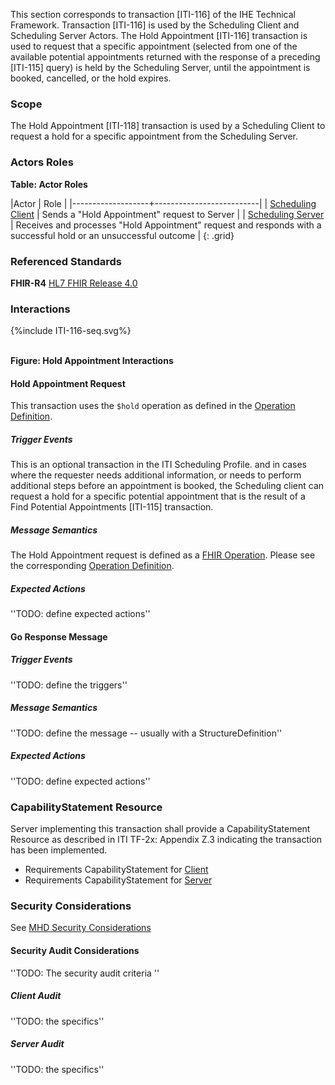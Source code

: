 This section corresponds to transaction [ITI-116] of the IHE Technical Framework. Transaction [ITI-116] is used by the Scheduling Client and Scheduling Server Actors. The Hold Appointment [ITI-116] transaction is used to request that a specific appointment (selected from one of the available potential appointments returned with the response of a preceding [ITI-115] query) is held by the Scheduling Server, until the appointment is booked, cancelled, or the hold expires.

### Scope

The Hold Appointment [ITI-118] transaction is used by a Scheduling Client to request a hold for a specific appointment from the Scheduling Server.

### Actors Roles

**Table: Actor Roles**

|Actor | Role |
|-------------------+--------------------------|
| [Scheduling Client](volume-1.html#client)    | Sends a "Hold Appointment" request to Server |
| [Scheduling Server](volume-1.html#server) | Receives and processes "Hold Appointment" request and responds with a successful hold or an unsuccessful outcome |
{: .grid}

### Referenced Standards

**FHIR-R4** [HL7 FHIR Release 4.0](http://www.hl7.org/FHIR/R4)

### Interactions

<div>
{%include ITI-116-seq.svg%}
</div>
<br clear="all">

**Figure: Hold Appointment Interactions**


#### Hold Appointment Request
This transaction uses the `$hold` operation as defined in the [Operation Definition](./OperationDefinition-appointment-hold.html).

##### Trigger Events

This is an optional transaction in the ITI Scheduling Profile.  and in cases where the requester needs additional information, or needs to perform additional steps before an appointment is booked, the Scheduling client can request a hold for a specific potential appointment that is the result of a Find Potential Appointments [ITI-115] transaction.

##### Message Semantics

The Hold Appointment request is defined as a [FHIR Operation](https://hl7.org/fhir/R4/operations.html). Please see the corresponding [Operation Definition](./OperationDefinition-appointment-hold.html).

##### Expected Actions

''TODO: define expected actions''

#### Go Response Message

##### Trigger Events

''TODO: define the triggers''

##### Message Semantics

''TODO: define the message -- usually with a StructureDefinition''

##### Expected Actions

''TODO: define expected actions''


### CapabilityStatement Resource

Server implementing this transaction shall provide a CapabilityStatement Resource as described in ITI TF-2x: Appendix Z.3 indicating the transaction has been implemented. 
* Requirements CapabilityStatement for [Client](CapabilityStatement-IHE.Scheduling.client.html)
* Requirements CapabilityStatement for [Server](CapabilityStatement-IHE.Scheduling.server.html)

### Security Considerations

See [MHD Security Considerations](volume-1.html#security-considerations)

#### Security Audit Considerations

''TODO: The security audit criteria ''

##### Client Audit 

''TODO: the specifics''

##### Server Audit 

''TODO: the specifics''
